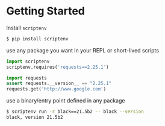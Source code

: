 # Getting Started

Install `scriptenv`
```bash
$ pip install scriptenv
```

use any package you want in your REPL or short-lived scripts
```python
import scriptenv
scriptenv.requires('requests==2.25.1')

import requests
assert requests.__version__ == "2.25.1"
requests.get('http://www.google.com')
```

use a binary/entry point defined in any package
```bash
$ scriptenv run -r black==21.5b2 -- black --version
black, version 21.5b2
```